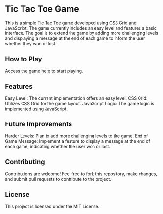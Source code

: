 # Tic Tac Toe Game

This is a simple Tic Tac Toe game developed using CSS Grid and JavaScript.
The game currently includes an easy level and features a basic interface.
The goal is to extend the game by adding more challenging levels and
displaying a message at the end of each game to inform the user whether they won or lost.

## How to Play

Access the game [here](https://nilton-manjate.github.io/tictactoe) to start playing.


## Features
Easy Level: The current implementation offers an easy level.
CSS Grid: Utilizes CSS Grid for the game layout.
JavaScript Logic: The game logic is implemented using JavaScript.

## Future Improvements
Harder Levels: Plan to add more challenging levels to the game.
End of Game Message: Implement a feature to display a message at the end of each game, 
indicating whether the user won or lost.

## Contributing
Contributions are welcome! Feel free to fork this repository, make changes,
and submit pull requests to contribute to the project.

## License
This project is licensed under the MIT License.


